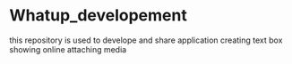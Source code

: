 # Whatup_developement
this repository is used to develope and share application
creating text box
showing online
attaching media
